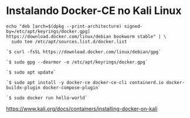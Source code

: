 # Instalando Docker-CE no Kali Linux
```
echo "deb [arch=$(dpkg --print-architecture) signed-by=/etc/apt/keyrings/docker.gpg] https://download.docker.com/linux/debian bookworm stable" | \
  sudo tee /etc/apt/sources.list.d/docker.list
```
```
`$ curl -fsSL https://download.docker.com/linux/debian/gpg`

`$ sudo gpg --dearmor -o /etc/apt/keyrings/docker.gpg`

`$ sudo apt update`

`$ sudo apt install -y docker-ce docker-ce-cli containerd.io docker-buildx-plugin docker-compose-plugin`

`$ sudo docker run hello-world`
```
https://www.kali.org/docs/containers/installing-docker-on-kali
